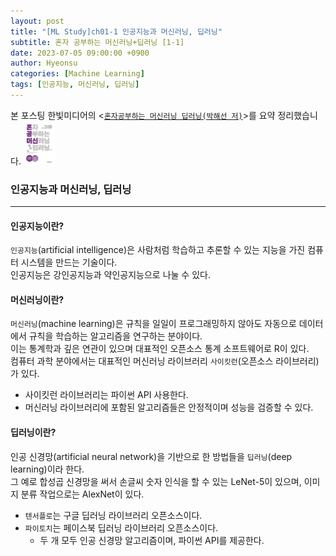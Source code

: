 ```yaml
---
layout: post
title: "[ML Study]ch01-1 인공지능과 머신러닝, 딥러닝"
subtitle: 혼자 공부하는 머신러닝+딥러닝 [1-1]
date: 2023-07-05 09:00:00 +0900
author: Hyeonsu
categories: [Machine Learning]
tags: [인공지능, 머신러닝, 딥러닝]
---
```

본 포스팅 한빛미디어의 <[`혼자공부하는 머신러닝 딥러닝(박해선 저)`](https://product.kyobobook.co.kr/detail/S000001810330)>를 요약 정리했습니다.
<img
  src="/assets/images/post/book_banner.jpg"
  width="10%"
  height="13.6%"
/>

### 인공지능과 머신러닝, 딥러닝
------------------

#### 인공지능이란?
`인공지능`(artificial intelligence)은 사람처럼 학습하고 추론할 수 있는 지능을 가진 컴퓨터 시스템을 만드는 기술이다.
<br>
인공지능은 강인공지능과 약인공지능으로 나눌 수 있다.


#### 머신러닝이란?
`머신러닝`(machine learning)은 규칙을 일일이 프로그래밍하지 않아도 자동으로 데이터에서 규칙을 학습하는 알고리즘을 연구하는 분야이다.
<br>
이는 통계학과 깊은 연관이 있으며 대표적인 오픈소스 통계 소프트웨어로 R이 있다. 
<br>
컴퓨터 과학 분야에서는 대표적인 머신러닝 라이브러리 `사이킷런`(오픈소스 라이브러리)가 있다.
- 사이킷런 라이브러리는 파이썬 API 사용한다.
- 머신러닝 라이브러리에 포함된 알고리즘들은 안정적이며 성능을 검증할 수 있다.


#### 딥러닝이란?
인공 신경망(artificial neural network)을 기반으로 한 방법들을 `딥러닝`(deep learning)이라 한다.
<br>
그 예로 합성곱 신경망을 써서 손글씨 숫자 인식을 할 수 있는 LeNet-5이 있으며, 이미지 분류 작업으로는 AlexNet이 있다.
- `텐서플로`는 구글 딥러닝 라이브러리 오픈소스이다.
- `파이토치`는 페이스북 딥러닝 라이브러리 오픈소스이다.
    - 두 개 모두 인공 신경망 알고리즘이며, 파이썬 API를 제공한다.

